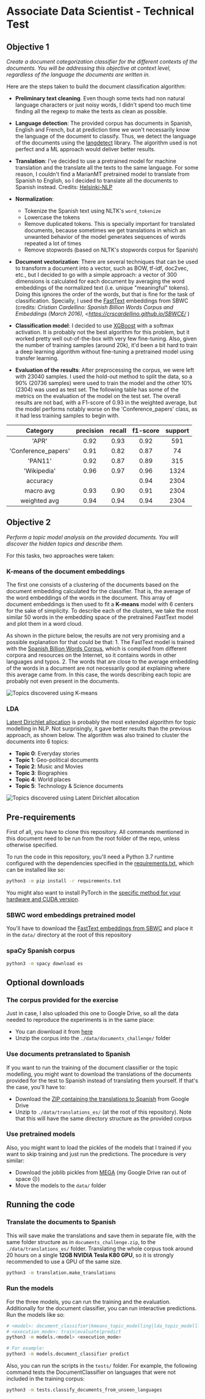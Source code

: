 # Associate Data Scientist - Technical Test

## Objective 1

_Create a document categorization classifier for the different contexts of the documents. You will be addressing this objective at context level,
regardless of the language the documents are written in._

Here are the steps taken to build the document classification algorithm:

-   **Preliminary text cleaning**. Even though some texts had non natural language characters or just noisy words, I didn't spend too much time finding all the regexp to make the texts as clean as possible.
-   **Language detection**: The provided corpus has documents in Spanish, English and French, but at prediction time we won't necessarily know the language of the document to classify. Thus, we detect the language of the documents using the [langdetect](https://github.com/Mimino666/langdetect) library. The algorithm used is not perfect and a ML approach would deliver better results.
-   **Translation**: I've decided to use a pretrained model for machine translation and the translate all the texts to the same language. For some reason, I couldn't find a MarianMT pretrained model to translate from Spanish to English, so I decided to translate all the documents to Spanish instead. Credits: [Helsinki-NLP](https://huggingface.co/Helsinki-NLP)
-   **Normalization**:
    -   Tokenize the Spanish text using NLTK's `word_tokenize`
    -   Lowercase the tokens
    -   Remove duplicated tokens. This is specially important for translated documents, because sometimes we get translations in which an unwanted behavior of the model generates sequences of words repeated a lot of times
    -   Remove stopwords (based on NLTK's stopwords corpus for Spanish)
-   **Document vectorization**: There are several techniques that can be used to transform a document into a vector, such as BOW, tf-idf, doc2vec, etc., but I decided to go with a simple approach: a vector of 300 dimensions is calculated for each document by averaging the word embeddings of the normalized text (i.e. unique "meaningful" tokens). Doing this ignores the order of the words, but that is fine for the task of classification. Specially, I used the [FastText](https://github.com/facebookresearch/fastText) embeddings from SBWC (credits: _Cristian Cardellino: Spanish Billion Words Corpus and Embeddings (March 2016), &lt;<https://crscardellino.github.io/SBWCE/>_ )
-   **Classification model**: I decided to use [XGBoost](https://arxiv.org/pdf/1603.02754.pdf) with a softmax activation. It is probably not the best algorithm for this problem, but it worked pretty well out-of-the-box with very few fine-tuning. Also, given the number of training samples (around 20k), it'd been a bit hard to train a deep learning algorithm without fine-tuning a pretrained model using transfer learning.

-   **Evaluation of the results**: After preprocessing the corpus, we were left with 23040 samples. I used the hold-out method to split the data, so a 90% (20736 samples) were used to train the model and the other 10% (2304) was used as test set. The following table has some of the metrics on the evaluation of the model on the test set. The overall results are not bad, with a F1-score of 0.93 in the weighted average, but the model performs notably worse on the 'Conference_papers' class, as it had less training samples to begin with.

|       Category      | precision | recall | f1-score | support |
| :-----------------: | :-------: | :----: | :------: | :-----: |
|        'APR'        |    0.92   |  0.93  |   0.92   |   591   |
| 'Conference_papers' |    0.91   |  0.82  |   0.87   |    74   |
|       'PAN11'       |    0.92   |  0.87  |   0.89   |   315   |
|     'Wikipedia'     |    0.96   |  0.97  |   0.96   |   1324  |
|       accuracy      |           |        |   0.94   |   2304  |
|      macro avg      |    0.93   |  0.90  |   0.91   |   2304  |
|     weighted avg    |    0.94   |  0.94  |   0.94   |   2304  |

## Objective 2

_Perform a topic model analysis on the provided documents. You will discover the hidden topics and describe them._

For this tasks, two approaches were taken:

### K-means of the document embeddings

The first one consists of a clustering of the documents based on the document embedding calculated for the classifier. That is, the average of the word embeddings of the words in the document. This array of document embeddings is then used to fit a **K-means** model with 6 centers for the sake of simplicity. To describe each of the clusters, we take the most similar 50 words in the embedding space of the pretrained FastText model and plot them in a word cloud.

As shown in the picture below, the results are not very promising and a possible explanation for that could be that:
1\. The FastText model is trained with the [Spanish Billion Words Corpus](http://crscardellino.github.io/SBWCE/), which is compiled from different corpora and resources on the Internet, so it contains words in other languages and typos.
2\. The words that are close to the average embedding of the words in a document are not necessarily good at explaining where this average came from. In this case, the words describing each topic are probably not even present in the documents.

![Topics discovered using K-means](./imgs/kmeans_topics_6.png)

### LDA

[Latent Dirichlet allocation](http://www.jmlr.org/papers/volume3/blei03a/blei03a.pdf) is probably the most extended algorithm for topic modelling in NLP. Not surprisingly, it gave better results than the previous approach, as shown below. The algorithm was also trained to cluster the documents into 6 topics:

-   **Topic 0**: Everyday stories
-   **Topic 1**: Geo-political documents
-   **Topic 2**: Music and Movies
-   **Topic 3**: Biographies
-   **Topic 4**: World places
-   **Topic 5**: Technology & Science documents

![Topics discovered using Latent Dirichlet allocation](./imgs/lda_topics_6.png)

## Pre-requirements

First of all, you have to clone this repository. All commands mentioned in this document need to be run from the root folder of the repo, unless otherwise specified.

To run the code in this repository, you'll need a Python 3.7 runtime configured with the dependencies specified in the [requirements.txt](requirements.txt), which can be installed like so:

```bash
python3 -m pip install -r requirements.txt
```

You might also want to install PyTorch in the [specific method for your hardware and CUDA version](https://pytorch.org/get-started/locally/).

### SBWC word embeddings pretrained model

You'll have to download the [FastText embeddings from SBWC](http://dcc.uchile.cl/~jperez/word-embeddings/fasttext-sbwc.vec.gz) and place it in the `data/` directory at the root of this repository

### spaCy Spanish corpus

```bash
python3 -m spacy download es
```

## Optional downloads

### The corpus provided for the exercise

Just in case, I also uploaded this one to Google Drive, so all the data needed to reproduce the experiments is in the same place:

-   You can download it from [here](https://drive.google.com/file/d/1RAK9Z6dheGnEBQI8fRlhIFM7X8BQQz_3/view?usp=sharing)
-   Unzip the corpus into the `./data/documents_challenge/` folder

### Use documents pretranslated to Spanish

If you want to run the training of the document classifier or the topic modelling, you might want to download the translations of the documents provided for the test to Spanish instead of translating them yourself. If that's the case, you'll have to:

-   Download the [ZIP containing the translations to Spanish](https://drive.google.com/file/d/1V7v2SGQNlKXqf8cbz4Az_ab-nrRsk_jn/view?usp=sharing) from Google Drive
-   Unzip to `./data/translations_es/` (at the root of this repository). Note that this will have the same directory structure as the provided corpus

### Use pretrained models

Also, you might want to load the pickles of the models that I trained if you want to skip training and just run the predictions. The procedure is very similar:

-   Download the joblib pickles from [MEGA](https://mega.nz/folder/JI4SSYAY#YlQJo8tBOuvZgoY_TuZdFw) (my Google Drive ran out of space ☹️)
-   Move the models to the `data/` folder

## Running the code

### Translate the documents to Spanish

This will save make the translations and save them in separate file, with the same folder structure as in `documents_challenge.zip`, to the `./data/translations_es/` folder. Translating the whole corpus took around 20 hours on a single **12GB NVIDIA Tesla K80 GPU**, so it is strongly recommended to use a GPU of the same size.

```bash
python3 -m translation.make_translations
```

### Run the models

For the three models, you can run the training and the evaluation. Additionally for the document classifier, you can run interactive predictions. Run the models like so:

```bash
# <model>: document_classifier|kmeans_topic_modelling|lda_topic_modellling
# <execution_mode>: train|evaluate|predict
python3 -m models.<model> <execution_mode>

# For example:
python3 -m models.document_classifier predict
```

Also, you can run the scripts in the `tests/` folder. For example, the following command tests the DocumentClassifier on languages that were not included in the training corpus:

```bash
python3 -m tests.classify_documents_from_unseen_languages
```
